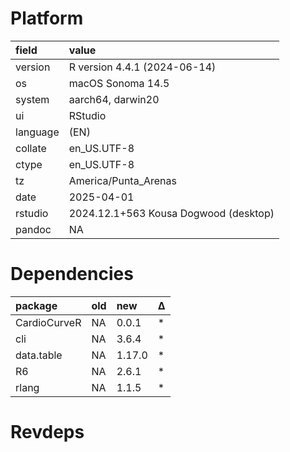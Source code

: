 # Platform

|field    |value                                 |
|:--------|:-------------------------------------|
|version  |R version 4.4.1 (2024-06-14)          |
|os       |macOS Sonoma 14.5                     |
|system   |aarch64, darwin20                     |
|ui       |RStudio                               |
|language |(EN)                                  |
|collate  |en_US.UTF-8                           |
|ctype    |en_US.UTF-8                           |
|tz       |America/Punta_Arenas                  |
|date     |2025-04-01                            |
|rstudio  |2024.12.1+563 Kousa Dogwood (desktop) |
|pandoc   |NA                                    |

# Dependencies

|package      |old |new    |Δ  |
|:------------|:---|:------|:--|
|CardioCurveR |NA  |0.0.1  |*  |
|cli          |NA  |3.6.4  |*  |
|data.table   |NA  |1.17.0 |*  |
|R6           |NA  |2.6.1  |*  |
|rlang        |NA  |1.1.5  |*  |

# Revdeps

